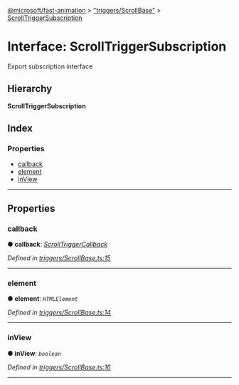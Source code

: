 [@microsoft/fast-animation](../README.md) > ["triggers/ScrollBase"](../modules/_triggers_scrollbase_.md) > [ScrollTriggerSubscription](../interfaces/_triggers_scrollbase_.scrolltriggersubscription.md)

# Interface: ScrollTriggerSubscription

Export subscription interface

## Hierarchy

**ScrollTriggerSubscription**

## Index

### Properties

* [callback](_triggers_scrollbase_.scrolltriggersubscription.md#callback)
* [element](_triggers_scrollbase_.scrolltriggersubscription.md#element)
* [inView](_triggers_scrollbase_.scrolltriggersubscription.md#inview)

---

## Properties

<a id="callback"></a>

###  callback

**● callback**: *[ScrollTriggerCallback](../modules/_triggers_scrollbase_.md#scrolltriggercallback)*

*Defined in [triggers/ScrollBase.ts:15](https://github.com/Microsoft/fast-dna/blob/164dd3ca/packages/fast-animation/lib/triggers/ScrollBase.ts#L15)*

___
<a id="element"></a>

###  element

**● element**: *`HTMLElement`*

*Defined in [triggers/ScrollBase.ts:14](https://github.com/Microsoft/fast-dna/blob/164dd3ca/packages/fast-animation/lib/triggers/ScrollBase.ts#L14)*

___
<a id="inview"></a>

###  inView

**● inView**: *`boolean`*

*Defined in [triggers/ScrollBase.ts:16](https://github.com/Microsoft/fast-dna/blob/164dd3ca/packages/fast-animation/lib/triggers/ScrollBase.ts#L16)*

___


